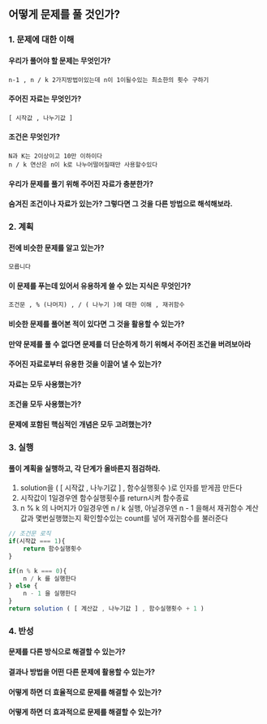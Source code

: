 ## 어떻게 문제를 풀 것인가?
### 1. 문제에 대한 이해
#### 우리가 풀어야 할 문제는 무엇인가?
    n-1 , n / k 2가지방법이있는데 n이 1이될수있는 최소한의 횟수 구하기
#### 주어진 자료는 무엇인가?
    [ 시작값 , 나누기값 ]
#### 조건은 무엇인가?
    N과 K는 2이상이고 10만 이하이다
    n / k 연산은 n이 k로 나누어떨어질때만 사용할수있다
#### 우리가 문제를 풀기 위해 주어진 자료가 충분한가?
#### 숨겨진 조건이나 자료가 있는가? 그렇다면 그 것을 다른 방법으로 해석해보라.
### 2. 계획
#### 전에 비슷한 문제를 알고 있는가?
    모릅니다
#### 이 문제를 푸는데 있어서 유용하게 쓸 수 있는 지식은 무엇인가?
    조건문 , % (나머지) , / ( 나누기 )에 대한 이해 , 재귀함수
#### 비슷한 문제를 풀어본 적이 있다면 그 것을 활용할 수 있는가?
#### 만약 문제를 풀 수 없다면 문제를 더 단순하게 하기 위해서 주어진 조건을 버려보아라
#### 주어진 자료로부터 유용한 것을 이끌어 낼 수 있는가?
#### 자료는 모두 사용했는가?
#### 조건을 모두 사용했는가?
#### 문제에 포함된 핵심적인 개념은 모두 고려했는가?
### 3. 실행
#### 풀이 계획을 실행하고, 각 단계가 올바른지 점검하라.
1.  solution을 ( [ 시작값 , 나누기값 ] , 함수실행횟수 )로 인자를 받게끔 만든다
2.  시작값이 1일경우엔 함수실행횟수를 return시켜 함수종료
3.  n % k 의 나머지가 0일경우엔 n / k 실행, 아닐경우엔 n - 1 을해서 재귀함수 계산값과 몇번실행했는지 확인할수있는 count를 넣어 재귀함수를 불러준다
```javascript
// 조건문 로직
if(시작값 === 1){
    return 함수실행횟수
}

if(n % k === 0){
    n / k 를 실행한다
} else {
    n - 1 을 실행한다
}
return solution ( [ 계산값 , 나누기값 ] , 함수실행횟수 + 1 )
```

### 4. 반성
#### 문제를 다른 방식으로 해결할 수 있는가?
#### 결과나 방법을 어떤 다른 문제에 활용할 수 있는가?
#### 어떻게 하면 더 효율적으로 문제를 해결할 수 있는가?
#### 어떻게 하면 더 효과적으로 문제를 해결할 수 있는가?
